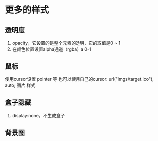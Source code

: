 # 更多的样式

## 透明度

1. opacity，它设置的是整个元素的透明，它的取值是0 ~ 1
2. 在颜色位置设置alpha通道（rgba）a 0-1 

## 鼠标

使用cursor设置 pointer 等
也可以使用自己的cursor: url("imgs/target.ico"), auto; 图片 样式

## 盒子隐藏

1. display:none，不生成盒子


## 背景图